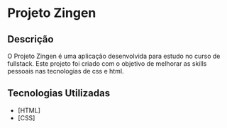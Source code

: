 # Projeto Zingen


## Descrição

O Projeto Zingen é uma aplicação desenvolvida para estudo no curso de fullstack. Este projeto foi criado com o objetivo de melhorar as skills pessoais nas tecnologias de css e html.

## Tecnologias Utilizadas

- [HTML] 
- [CSS]


